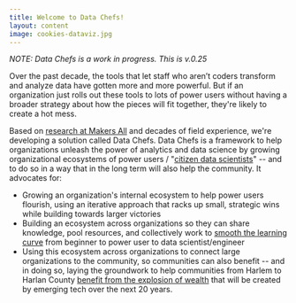 ```yaml
---
title: Welcome to Data Chefs!
layout: content
image: cookies-dataviz.jpg
---
```


_NOTE: Data Chefs is a work in progress. This is v.0.25_

Over the past decade, the tools that let staff who aren’t coders transform and analyze data have gotten more and more powerful. But if an organization just rolls out these tools to lots of power users without having a broader strategy about how the pieces will fit together, they're likely to create a hot mess.

Based on [research at Makers All](https://toolkit.makersall.org) and decades of field experience, we're developing a solution called Data Chefs. Data Chefs is a framework to help organizations unleash the power of analytics and data science by growing organizational ecosystems of power users / "[citizen data scientists](https://blogs.gartner.com/carlie-idoine/2018/05/13/citizen-data-scientists-and-why-they-matter/)" -- and to do so in a way that in the long term will also help the community. It advocates for:

- Growing an organization's internal ecosystem to help power users flourish, using an iterative approach that racks up small, strategic wins while building towards larger victories
- Building an ecosystem across organizations so they can share knowledge, pool resources, and collectively work to [smooth the learning curve](https://toolkit.makersall.org/pages/30-smooth/00-index.html) from beginner to power user to data scientist/engineer
- Using this ecosystem across organizations to connect large organizations to the community, so communities can also benefit -- and in doing so, laying the groundwork to help communities from Harlem to Harlan County [benefit from the explosion of wealth](https://toolkit.makersall.org) that will be created by emerging tech over the next 20 years.